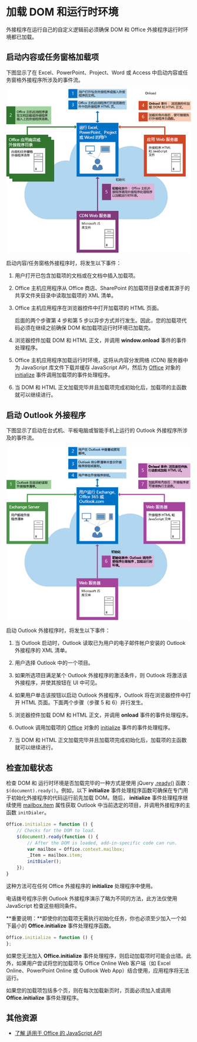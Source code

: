 
# 加载 DOM 和运行时环境



外接程序在运行自己的自定义逻辑前必须确保 DOM 和 Office 外接程序运行时环境都已加载。 

## 启动内容或任务窗格加载项

下图显示了在 Excel、PowerPoint、Project、Word 或 Access 中启动内容或任务窗格外接程序所涉及的事件流。

![启动内容/任务窗格外接程序时的事件流](../../images/off15appsdk_LoadingDOMAgaveRuntime.png)

启动内容/任务窗格外接程序时，将发生以下事件： 



1. 用户打开已包含加载项的文档或在文档中插入加载项。
    
2. Office 主机应用程序从 Office 商店、SharePoint 的加载项目录或者其源于的共享文件夹目录中读取加载项的 XML 清单。
    
3. Office 主机应用程序在浏览器控件中打开加载项的 HTML 页面。
    
    后面的两个步骤第 4 步和第 5 步以异步方式并行发生。因此，您的加载项代码必须在继续之前确保 DOM 和加载项运行时环境已加载完。
    
4. 浏览器控件加载 DOM 和 HTML 正文，并调用  **window.onload** 事件的事件处理程序。
    
5. Office 主机应用程序加载运行时环境，这将从内容分发网络 (CDN) 服务器中为 JavaScript 库文件下载并缓存 JavaScript API，然后为 [Office](../../reference/shared/office.initialize.md) 对象的 [initialize](../../reference/shared/office.md) 事件调用加载项的事件处理程序。
    
6. 当 DOM 和 HTML 正文加载完毕并且加载项完成初始化后，加载项的主函数就可以继续进行。
    

## 启动 Outlook 外接程序



下图显示了启动在台式机、平板电脑或智能手机上运行的 Outlook 外接程序所涉及的事件流。

![启动 Outlook 外接程序时的事件流](../../images/olowawecon15_LoadingDOMAgaveRuntime.png)

启动 Outlook 外接程序时，将发生以下事件： 



1. 当 Outlook 启动时，Outlook 读取已为用户的电子邮件帐户安装的 Outlook 外接程序的 XML 清单。
    
2. 用户选择 Outlook 中的一个项目。
    
3. 如果所选项目满足某个 Outlook 外接程序的激活条件，则 Outlook 将激活该外接程序，并使其按钮在 UI 中可见。
    
4. 如果用户单击该按钮以启动 Outlook 外接程序，Outlook 将在浏览器控件中打开 HTML 页面。下面两个步骤（步骤 5 和 6）并行发生。
    
5. 浏览器控件加载 DOM 和 HTML 正文，并调用  **onload** 事件的事件处理程序。
    
6. Outlook 调用加载项的 [Office](../../reference/shared/office.initialize.md) 对象的 [initialize](../../reference/shared/office.md) 事件的事件处理程序。
    
7. 当 DOM 和 HTML 正文加载完毕并且加载项完成初始化后，加载项的主函数就可以继续进行。
    

## 检查加载状态


检查 DOM 和 运行时环境是否加载完毕的一种方式是使用 jQuery [.ready()](http://api.jquery.com/ready/) 函数： `$(document).ready()`。例如，以下  **initialize** 事件处理程序函数可确保在专门用于初始化外接程序的代码运行前先加载 DOM。随后， **initialize** 事件处理程序继续使用 [mailbox.item](../../reference/outlook/Office.context.mailbox.item.md) 属性获取 Outlook 中当前选定的项目，并调用外接程序的主函数 `initDialer`。


```js
Office.initialize = function () {
    // Checks for the DOM to load.
    $(document).ready(function () {
        // After the DOM is loaded, add-in-specific code can run.
        var mailbox = Office.context.mailbox;
        _Item = mailbox.item;
        initDialer();
    });
}
```

这种方法可在任何 Office 外接程序的  **initialize** 处理程序中使用。

电话拨号程序示例 Outlook 外接程序演示了略为不同的方法，此方法仅使用 JavaScript 检查这些相同条件。 

 **重要说明：**即使你的加载项无需执行初始化任务，你也必须至少加入一个如下最小的 **Office.initialize** 事件处理程序函数。




```js
Office.initialize = function () {
};
```

如果您无法加入  **Office.initialize** 事件处理程序，则启动加载项时可能会出错。此外，如果用户尝试将您的加载项与 Office Online Web 客户端（如 Excel Online、PowerPoint Online 或 Outlook Web App）结合使用，应用程序将无法运行。

如果您的加载项包括多个页，则在每次加载新页时，页面必须加入或调用  **Office.initialize** 事件处理程序。


## 其他资源



- [了解 适用于 Office 的 JavaScript API](../../docs/develop/understanding-the-javascript-api-for-office.md)
    
